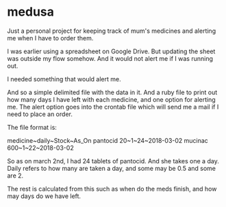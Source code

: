 # medusa

Just a personal project for keeping track of mum's medicines and alerting me when I have to order them.

I was earlier using a spreadsheet on Google Drive. But updating the sheet was outside my flow somehow. And it would not alert me if I was running out.

I needed something that would alert me.

And so a simple delimited file with the data in it.
And a ruby file to print out how many days I have left with each medicine, and one option for alerting me.
The alert option goes into the crontab file which will send me a mail if I need to place an order.

The file format is:

medicine~daily~Stock~As_On
pantocid 20~1~24~2018-03-02
mucinac 600~1~22~2018-03-02

So as on march 2nd, I had 24 tablets of pantocid. And she takes one a day. Daily refers to how many are taken a day, and some may be 0.5 and some are 2.

The rest is calculated from this such as when do the meds finish, and how may days do we have left.


